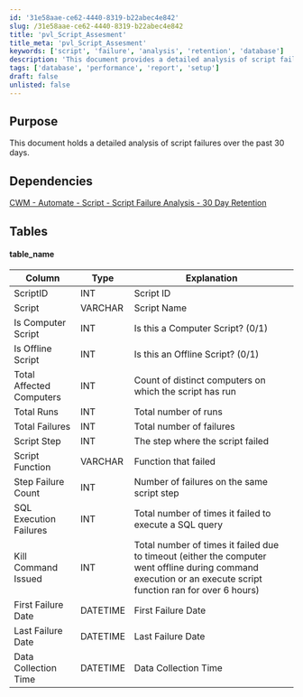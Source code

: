 ```yaml
---
id: '31e58aae-ce62-4440-8319-b22abec4e842'
slug: /31e58aae-ce62-4440-8319-b22abec4e842
title: 'pvl_Script_Assesment'
title_meta: 'pvl_Script_Assesment'
keywords: ['script', 'failure', 'analysis', 'retention', 'database']
description: 'This document provides a detailed analysis of script failures over the past 30 days, including dependencies, table structures, and various metrics related to script performance and failures.'
tags: ['database', 'performance', 'report', 'setup']
draft: false
unlisted: false
---
```


## Purpose

This document holds a detailed analysis of script failures over the past 30 days.

## Dependencies

[CWM - Automate - Script - Script Failure Analysis - 30 Day Retention](/docs/36a13e9c-fd23-4dae-9979-04a99a787ac0)

## Tables

#### table_name

| Column                     | Type     | Explanation                                                                                       |
|---------------------------|----------|---------------------------------------------------------------------------------------------------|
| ScriptID                  | INT      | Script ID                                                                                        |
| Script                    | VARCHAR  | Script Name                                                                                       |
| Is Computer Script        | INT      | Is this a Computer Script? (0/1)                                                                 |
| Is Offline Script         | INT      | Is this an Offline Script? (0/1)                                                                  |
| Total Affected Computers   | INT      | Count of distinct computers on which the script has run                                           |
| Total Runs                | INT      | Total number of runs                                                                               |
| Total Failures            | INT      | Total number of failures                                                                           |
| Script Step               | INT      | The step where the script failed                                                                   |
| Script Function           | VARCHAR  | Function that failed                                                                               |
| Step Failure Count        | INT      | Number of failures on the same script step                                                        |
| SQL Execution Failures    | INT      | Total number of times it failed to execute a SQL query                                            |
| Kill Command Issued       | INT      | Total number of times it failed due to timeout (either the computer went offline during command execution or an execute script function ran for over 6 hours) |
| First Failure Date        | DATETIME | First Failure Date                                                                                 |
| Last Failure Date         | DATETIME | Last Failure Date                                                                                  |
| Data Collection Time      | DATETIME | Data Collection Time                                                                                |


